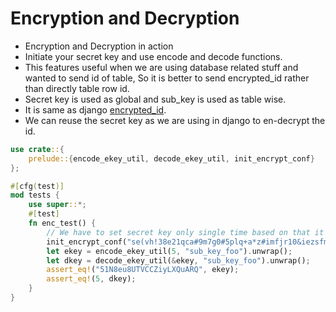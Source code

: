 # Encryption and Decryption

* Encryption and Decryption in action
* Initiate your secret key and use encode and decode functions.
* This features useful when we are using database related stuff and wanted to send id of table,
 So it is better to send encrypted_id rather than directly table row id.
* Secret key is used as global and sub_key is used as table wise.   
* It is same as django [encrypted_id](https://pypi.org/project/django-encrypted-id/).
* We can reuse the secret key as we are using in django to en-decrypt the id.

```rust
use crate::{
    prelude::{encode_ekey_util, decode_ekey_util, init_encrypt_conf}
};

#[cfg(test)]
mod tests {
    use super::*;
    #[test]
    fn enc_test() {
        // We have to set secret key only single time based on that it will encrypt and decrypt key. 
        init_encrypt_conf("se(vh!38e21qca#9m7g0#5plq+a*z#imfjr10&iezsfmh6l)v(");
        let ekey = encode_ekey_util(5, "sub_key_foo").unwrap();
        let dkey = decode_ekey_util(&ekey, "sub_key_foo").unwrap();
        assert_eq!("51N8eu8UTVCCZiyLXQuARQ", ekey);
        assert_eq!(5, dkey);
    }
}

```